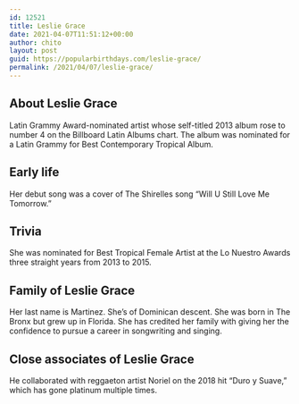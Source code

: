 ```yaml
---
id: 12521
title: Leslie Grace
date: 2021-04-07T11:51:12+00:00
author: chito
layout: post
guid: https://popularbirthdays.com/leslie-grace/
permalink: /2021/04/07/leslie-grace/
---
```

<!--Content-->


          
          
## About Leslie Grace



  Latin Grammy Award-nominated artist whose self-titled 2013 album rose to number 4 on the Billboard Latin Albums chart. The album was nominated for a Latin Grammy for Best Contemporary Tropical Album. 

                
                
## Early life



  Her debut song was a cover of The Shirelles song &#8220;Will U Still Love Me Tomorrow.&#8221;

                
                
## Trivia



  She was nominated for Best Tropical Female Artist at the Lo Nuestro Awards three straight years from 2013 to 2015.

                
                
## Family of Leslie Grace



  Her last name is Martinez. She&#8217;s of Dominican descent. She was born in The Bronx but grew up in Florida. She has credited her family with giving her the confidence to pursue a career in songwriting and singing. 

                
                
## Close associates of Leslie Grace



  He collaborated with reggaeton artist Noriel on the 2018 hit &#8220;Duro y Suave,&#8221; which has gone platinum multiple times. 

          
          